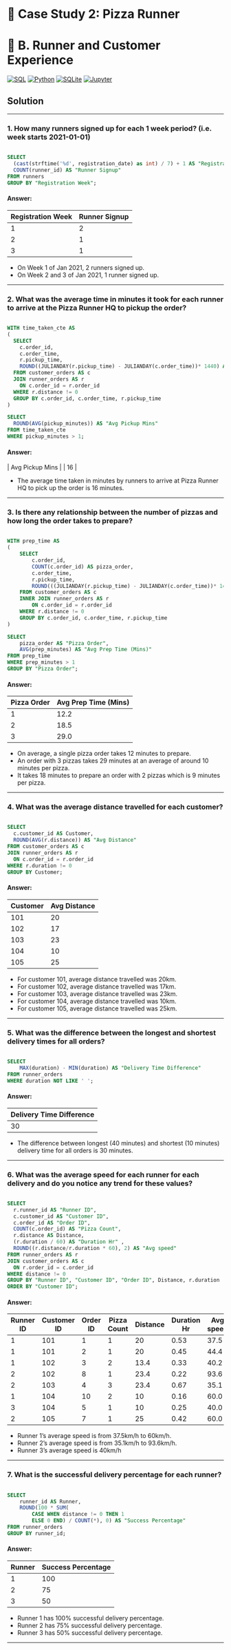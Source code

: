# 🍜 Case Study 2: Pizza Runner

# 🍝 B. Runner and Customer Experience

<p>
    <a href="#"><img alt="SQL" src="https://img.shields.io/badge/SQL-018bff.svg?&style=for-the-badge&logo=sql&logoColor=white"></a>
    <a href="#"><img alt="Python" src="https://img.shields.io/badge/Python-F02E65?style=for-the-badge&logo=Python&logoColor=white"></a>
    <a href="#"><img alt="SQLite" src="https://img.shields.io/badge/SQLite-311C87?style=for-the-badge&logo=sqlite&logoColor=white"></a>
    <a href="#"><img alt="Jupyter" src="https://img.shields.io/badge/Jupyter-FF6600.svg?&style=for-the-badge&logo=Jupyter&logoColor=white"></a>
</p>

## Solution

***

### 1. How many runners signed up for each 1 week period? (i.e. week starts 2021-01-01)

````sql

SELECT 
  (cast(strftime('%d', registration_date) as int) / 7) + 1 AS "Registration Week",
  COUNT(runner_id) AS "Runner Signup"
FROM runners
GROUP BY "Registration Week";

````

#### Answer:

| Registration Week | Runner Signup |
| ----------------- | ------------- |
|         1         |       2       |        
|         2         |       1       |     
|         3         |       1       | 

- On Week 1 of Jan 2021, 2 runners signed up.
- On Week 2 and 3 of Jan 2021, 1 runner signed up.

***

### 2. What was the average time in minutes it took for each runner to arrive at the Pizza Runner HQ to pickup the order?

````sql

WITH time_taken_cte AS
(
  SELECT 
    c.order_id, 
    c.order_time, 
    r.pickup_time, 
    ROUND((JULIANDAY(r.pickup_time) - JULIANDAY(c.order_time))* 1440) AS pickup_minutes
  FROM customer_orders AS c
  JOIN runner_orders AS r
    ON c.order_id = r.order_id
  WHERE r.distance != 0
  GROUP BY c.order_id, c.order_time, r.pickup_time
)

SELECT 
  ROUND(AVG(pickup_minutes)) AS "Avg Pickup Mins"
FROM time_taken_cte
WHERE pickup_minutes > 1;

````

#### Answer:

| Avg Pickup Mins |
|        16       |

- The average time taken in minutes by runners to arrive at Pizza Runner HQ to pick up the order is 16 minutes.

***

### 3. Is there any relationship between the number of pizzas and how long the order takes to prepare?

````sql

WITH prep_time AS
(
    SELECT 
        c.order_id, 
        COUNT(c.order_id) AS pizza_order, 
        c.order_time, 
        r.pickup_time, 
        ROUND(((JULIANDAY(r.pickup_time) - JULIANDAY(c.order_time))* 1440)) AS prep_minutes
    FROM customer_orders AS c
    INNER JOIN runner_orders AS r
        ON c.order_id = r.order_id
    WHERE r.distance != 0
    GROUP BY c.order_id, c.order_time, r.pickup_time
)

SELECT 
    pizza_order AS "Pizza Order", 
    AVG(prep_minutes) AS "Avg Prep Time (Mins)"
FROM prep_time
WHERE prep_minutes > 1
GROUP BY "Pizza Order";

````

#### Answer:

| Pizza Order | Avg Prep Time (Mins) |
| ----------- | -------------------- |
|      1      |         12.2         |
|      2      |         18.5         |
|      3      |         29.0         |

- On average, a single pizza order takes 12 minutes to prepare.
- An order with 3 pizzas takes 29 minutes at an average of around 10 minutes per pizza.
- It takes 18 minutes to prepare an order with 2 pizzas which is 9 minutes per pizza.

***

### 4. What was the average distance travelled for each customer?

````sql

SELECT 
  c.customer_id AS Customer, 
  ROUND(AVG(r.distance)) AS "Avg Distance"
FROM customer_orders AS c
JOIN runner_orders AS r
  ON c.order_id = r.order_id
WHERE r.duration != 0
GROUP BY Customer;

````

#### Answer:

|  Customer | Avg Distance |
| --------- | ------------ |
|    101    |      20      | 
|    102    |      17      |
|    103    |      23      |
|    104    |      10      |
|    105    |      25      |

- For customer 101, average distance travelled was 20km.
- For customer 102, average distance travelled was 17km.
- For customer 103, average distance travelled was 23km.
- For customer 104, average distance travelled was 10km.
- For customer 105, average distance travelled was 25km.

***

### 5. What was the difference between the longest and shortest delivery times for all orders?

````sql

SELECT 
    MAX(duration) - MIN(duration) AS "Delivery Time Difference"
FROM runner_orders
WHERE duration NOT LIKE ' ';

````

#### Answer:

|  	Delivery Time Difference |
| -------------------------- |
|            30              |


- The difference between longest (40 minutes) and shortest (10 minutes) delivery time for all orders is 30 minutes.

***

### 6. What was the average speed for each runner for each delivery and do you notice any trend for these values?

````sql

SELECT 
  r.runner_id AS "Runner ID", 
  c.customer_id AS "Customer ID", 
  c.order_id AS "Order ID", 
  COUNT(c.order_id) AS "Pizza Count", 
  r.distance AS Distance, 
  (r.duration / 60) AS "Duration Hr" , 
  ROUND((r.distance/r.duration * 60), 2) AS "Avg speed"
FROM runner_orders AS r
JOIN customer_orders AS c
  ON r.order_id = c.order_id
WHERE distance != 0
GROUP BY "Runner ID", "Customer ID", "Order ID", Distance, r.duration
ORDER BY "Customer ID";

````

#### Answer:

| Runner ID | Customer ID | Order ID | Pizza Count | Distance | Duration Hr | Avg speed | 
| --------- | ----------- | -------- | ----------- | -------- | ----------- | --------- |
|     1     |     101     |     1    |      1      |     20   |     0.53    |    37.5   |
|     1     |     101     |     2    |      1      |     20   |     0.45    |    44.4   |
|     1     |     102     |     3    |      2      |   13.4   |     0.33    |    40.2   |
|     2     |     102     |     8    |      1      |   23.4   |     0.22    |    93.6   |
|     2     |     103     |     4    |      3      |   23.4   |     0.67    |    35.1   |
|     1     |     104     |    10    |      2      |     10   |     0.16    |    60.0   |
|     3     |     104     |     5    |      1      |     10   |     0.25    |    40.0   |
|     2     |     105     |     7    |      1      |     25   |     0.42    |    60.0   |

- Runner 1’s average speed is from 37.5km/h to 60km/h.
- Runner 2’s average speed is from 35.1km/h to 93.6km/h.
- Runner 3’s average speed is 40km/h

***

### 7. What is the successful delivery percentage for each runner?

````sql

SELECT 
    runner_id AS Runner, 
    ROUND(100 * SUM(
        CASE WHEN distance != 0 THEN 1
        ELSE 0 END) / COUNT(*), 0) AS "Success Percentage"
FROM runner_orders
GROUP BY runner_id;

````

#### Answer:

| Runner | Success Percentage |
| ------ | ------------------ |
|    1   |        100         |
|    2   |         75         | 
|    3   |         50         |


- Runner 1 has 100% successful delivery percentage.
- Runner 2 has 75% successful delivery percentage.
- Runner 3 has 50% successful delivery percentage.

***

